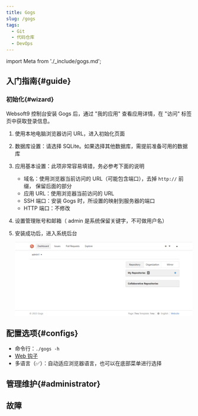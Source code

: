 ```yaml
---
title: Gogs
slug: /gogs
tags:
  - Git
  - 代码仓库
  - DevOps
---
```


import Meta from './_include/gogs.md';

<Meta name="meta" />

## 入门指南{#guide}

### 初始化{#wizard}

Websoft9 控制台安装 Gogs 后，通过 "我的应用" 查看应用详情，在 "访问" 标签页中获取登录信息。  

1. 使用本地电脑浏览器访问 URL，进入初始化页面  

2. 数据库设置：请选择 SQLite。如果选择其他数据库，需提前准备可用的数据库

3. 应用基本设置：此项非常容易填错，务必参考下面的说明

   - 域名：使用浏览器当前访问的 URL（可能包含端口），去掉 `http://` 前缀， 保留后面的部分
   - 应用 URL：使用浏览器当前访问的 URL
   - SSH 端口：安装 Gogs 时，所设置的映射到服务器的端口
   - HTTP 端口：不修改

4. 设置管理账号和邮箱（ admin 是系统保留关键字，不可做用户名）

5. 安装成功后，进入系统后台

   ![](./assets/gogs-dashboard-websoft9.png)

## 配置选项{#configs}

- 命令行：`./gogs -h`
- [Web 钩子](https://gogs.io/docs/features/webhook)
- 多语言（✅）：自动适应浏览器语言，也可以在底部菜单进行选择

## 管理维护{#administrator}

## 故障
